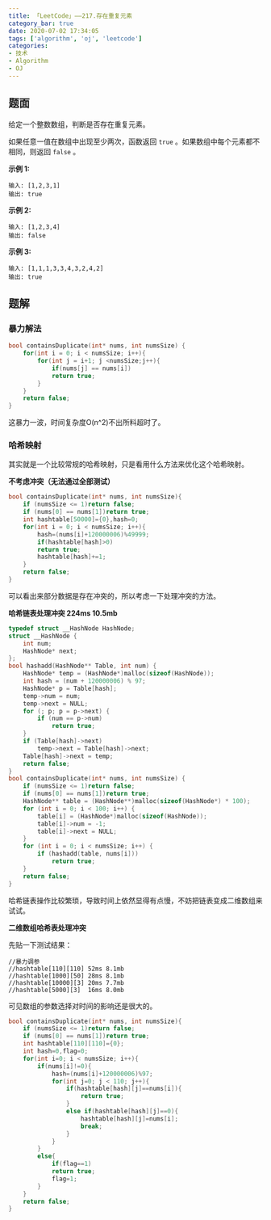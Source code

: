 ```yaml
---
title: 「LeetCode」——217.存在重复元素
category_bar: true
date: 2020-07-02 17:34:05
tags: ['algorithm', 'oj', 'leetcode']
categories:
- 技术
- Algorithm
- OJ
---
```


## 题面

给定一个整数数组，判断是否存在重复元素。

如果任意一值在数组中出现至少两次，函数返回 `true` 。如果数组中每个元素都不相同，则返回 `false` 。

**示例 1:**

```
输入: [1,2,3,1]
输出: true
```

**示例 2:**

```
输入: [1,2,3,4]
输出: false
```

**示例 3:**

```
输入: [1,1,1,3,3,4,3,2,4,2]
输出: true
```

## 题解

### 暴力解法

```c
bool containsDuplicate(int* nums, int numsSize) {
    for(int i = 0; i < numsSize; i++){
        for(int j = i+1; j <numsSize;j++){
            if(nums[j] == nums[i])
            return true;
        }
    }
    return false;
}
```

这暴力一波，时间复杂度O(n^2)不出所料超时了。

### 哈希映射

其实就是一个比较常规的哈希映射，只是看用什么方法来优化这个哈希映射。

**不考虑冲突（无法通过全部测试）**

```c
bool containsDuplicate(int* nums, int numsSize){
    if (numsSize <= 1)return false;
    if (nums[0] == nums[1])return true;
    int hashtable[50000]={0},hash=0;
    for(int i = 0; i < numsSize; i++){
        hash=(nums[i]+120000006)%49999;
        if(hashtable[hash]>0)
        return true;
        hashtable[hash]+=1;
    }
    return false;
}
```

可以看出来部分数据是存在冲突的，所以考虑一下处理冲突的方法。

**哈希链表处理冲突 224ms 10.5mb**

```c
typedef struct __HashNode HashNode;
struct __HashNode {
    int num;
    HashNode* next;
};
bool hashadd(HashNode** Table, int num) {
    HashNode* temp = (HashNode*)malloc(sizeof(HashNode));
    int hash = (num + 120000006) % 97;
    HashNode* p = Table[hash];
    temp->num = num;
    temp->next = NULL;
    for (; p; p = p->next) {
        if (num == p->num)
            return true;
    }
    if (Table[hash]->next)
        temp->next = Table[hash]->next;
    Table[hash]->next = temp;
    return false;
}
bool containsDuplicate(int* nums, int numsSize) {
    if (numsSize <= 1)return false;
    if (nums[0] == nums[1])return true;
    HashNode** table = (HashNode**)malloc(sizeof(HashNode*) * 100);
    for (int i = 0; i < 100; i++) {
        table[i] = (HashNode*)malloc(sizeof(HashNode));
        table[i]->num = -1;
        table[i]->next = NULL;
    }
    for (int i = 0; i < numsSize; i++) {
        if (hashadd(table, nums[i]))
            return true;
    }
    return false;
}
```

哈希链表操作比较繁琐，导致时间上依然显得有点慢，不妨把链表变成二维数组来试试。

**二维数组哈希表处理冲突**

先贴一下测试结果：

```
//暴力调参
//hashtable[110][110] 52ms 8.1mb
//hashtable[1000][50] 28ms 8.1mb
//hashtable[10000][3] 20ms 7.7mb
//hashtable[5000][3]  16ms 8.0mb
```

可见数组的参数选择对时间的影响还是很大的。

```c
bool containsDuplicate(int* nums, int numsSize){
    if (numsSize <= 1)return false;
    if (nums[0] == nums[1])return true;
    int hashtable[110][110]={0};
    int hash=0,flag=0;
    for(int i=0; i < numsSize; i++){
        if(nums[i]!=0){
            hash=(nums[i]+120000006)%97;
            for(int j=0; j < 110; j++){
                if(hashtable[hash][j]==nums[i]){
                    return true;
                }
                else if(hashtable[hash][j]==0){
                    hashtable[hash][j]=nums[i];
                    break;
                }
            }
        }
        else{
            if(flag==1)
            return true;
            flag=1;
        }
    }
    return false;
}
```

